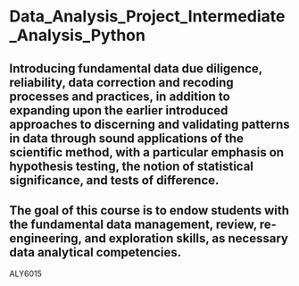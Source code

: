 # Data_Analysis_Project_Intermediate_Analysis_Python


## Introducing fundamental data due diligence, reliability, data correction and recoding processes and practices, in addition to expanding upon the earlier introduced approaches to discerning and validating patterns in data through sound applications of the scientific method, with a particular emphasis on hypothesis testing, the notion of statistical significance, and tests of difference.

## The goal of this course is to endow students with the fundamental data management, review, re-engineering, and exploration skills, as necessary data analytical competencies. 
ALY6015
